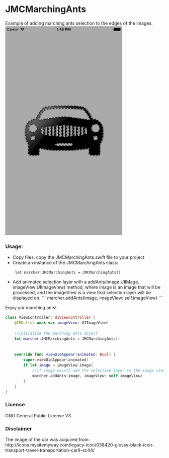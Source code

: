 # JMCMarchingAnts
Example of adding marching ants selection to the edges of the images.
![](https://raw.githubusercontent.com/izotx/JMCMarchingAnts/master/marchingAnts.gif)

<h3>Usage:</h3>
<ul>
<li>Copy files:
copy the JMCMarchingAnts.swift file to your project
</li>
<li> Create an instance of the JMCMarchingAnts class:</li>

```   
 let marcher:JMCMarchingAnts = JMCMarchingAnts()
``` 

<li>
Add animated selection layer with a addAnts(image:UIIMage, imageView:UIImageView) method, where image is an image that will be processed, and the imageView is a view that selection layer will be displayed on. 
```
 marcher.addAnts(image, imageView: self.imageView)
```
</li>
</ul>

Enjoy yur marching ants! 


```Swift 
class ViewController: UIViewController {
    @IBOutlet weak var imageView: UIImageView!

    //Initialize the marching ants object
    let marcher:JMCMarchingAnts = JMCMarchingAnts()
    

    override func viewDidAppear(animated: Bool) {
        super.viewDidAppear(animated)
        if let image = imageView.image{
            //if image exists add the selection layer to the image view
            marcher.addAnts(image, imageView: self.imageView)
        }
    }
}
```
<h3>License</h3>
GNU General Public License V3
<h3>Disclaimer</h3>
The image of the car was acquired from: http://icons.mysitemyway.com/legacy-icon/038420-glossy-black-icon-transport-travel-transportation-car9-sc44/

